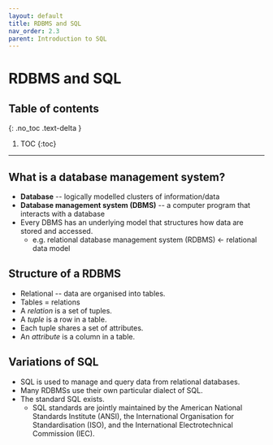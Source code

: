 ```yaml
---
layout: default
title: RDBMS and SQL
nav_order: 2.3
parent: Introduction to SQL
---
```

# RDBMS and SQL

## Table of contents
{: .no_toc .text-delta }

1. TOC
{:toc}

---

## What is a database management system?
- **Database** -- logically modelled clusters of information/data
- **Database management system (DBMS)** -- a computer program that interacts with a database
- Every DBMS has an underlying model that structures how data are stored and accessed. 
    - e.g. relational database management system (RDBMS) &larr; relational data model

## Structure of a RDBMS
- Relational -- data are organised into tables. 
- Tables = relations 
- A _relation_ is a set of tuples.
- A _tuple_ is a row in a table. 
- Each tuple shares a set of attributes.
- An _attribute_ is a column in a table. 

## Variations of SQL
- SQL is used to manage and query data from relational databases. 
- Many RDBMSs use their own particular dialect of SQL. 
- The standard SQL exists. 
    - SQL standards are jointly maintained by the American National Standards Institute (ANSI), the International Organisation for Standardisation (ISO), and the International Electrotechnical Commission (IEC). 